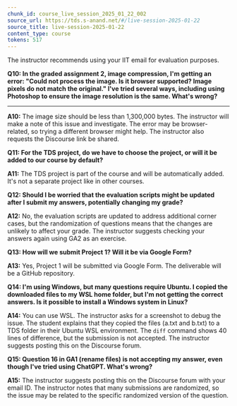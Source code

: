 ```yaml
---
chunk_id: course_live_session_2025_01_22_002
source_url: https://tds.s-anand.net/#/live-session-2025-01-22
source_title: live-session-2025-01-22
content_type: course
tokens: 517
---
```


 The instructor recommends using your IIT email for evaluation purposes.

**Q10: In the graded assignment 2, image compression, I'm getting an error: "Could not process the image. Is it browser supported? Image pixels do not match the original." I've tried several ways, including using Photoshop to ensure the image resolution is the same. What's wrong?**

---

**A10:** The image size should be less than 1,300,000 bytes. The instructor will make a note of this issue and investigate. The error may be browser-related, so trying a different browser might help. The instructor also requests the Discourse link be shared.

**Q11: For the TDS project, do we have to choose the project, or will it be added to our course by default?**

**A11:** The TDS project is part of the course and will be automatically added. It's not a separate project like in other courses.

**Q12: Should I be worried that the evaluation scripts might be updated after I submit my answers, potentially changing my grade?**

**A12:** No, the evaluation scripts are updated to address additional corner cases, but the randomization of questions means that the changes are unlikely to affect your grade. The instructor suggests checking your answers again using GA2 as an exercise.

**Q13: How will we submit Project 1? Will it be via Google Form?**

**A13:** Yes, Project 1 will be submitted via Google Form. The deliverable will be a GitHub repository.

**Q14: I'm using Windows, but many questions require Ubuntu. I copied the downloaded files to my WSL home folder, but I'm not getting the correct answers. Is it possible to install a Windows system in Linux?**

**A14:** You can use WSL. The instructor asks for a screenshot to debug the issue. The student explains that they copied the files (a.txt and b.txt) to a TDS folder in their Ubuntu WSL environment. The `diff` command shows 40 lines of difference, but the submission is not accepted. The instructor suggests posting this on the Discourse forum.

**Q15: Question 16 in GA1 (rename files) is not accepting my answer, even though I've tried using ChatGPT. What's wrong?**

**A15:** The instructor suggests posting this on the Discourse forum with your email ID. The instructor notes that many submissions are randomized, so the issue may be related to the specific randomized version of the question.

